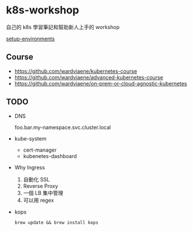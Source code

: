 # k8s-workshop
自己的 k8s 學習筆記和幫助新人上手的 workshop

[setup-environments](https://github.com/RammusXu/k8s-workshop/blob/master/setup-environments/README.md)


## Course
- https://github.com/wardviaene/kubernetes-course
- https://github.com/wardviaene/advanced-kubernetes-course
- https://github.com/wardviaene/on-prem-or-cloud-agnostic-kubernetes

## TODO
- DNS

    foo.bar.my-namespace.svc.cluster.local

- kube-system
    - cert-manager
    - kubenetes-dashboard

- Why Ingress
    1. 自動化 SSL
    2. Reverse Proxy
    3. 一個 LB 集中管理
    4. 可以用 regex
- kops
    ```
    brew update && brew install kops
    ```